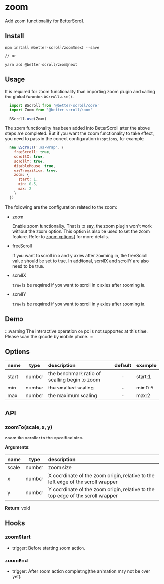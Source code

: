 # zoom

Add zoom functionality for BetterScroll.

## Install

```shell
npm install @better-scroll/zoom@next --save

// or

yarn add @better-scroll/zoom@next
```

## Usage

It is required for zoom functionality than importing zoom plugin and calling the global function `BScroll.use()`.

```js
  import BScroll from '@better-scroll/core'
  import Zoom from '@better-scroll/zoom'

  BScroll.use(Zoom)
```

The zoom functionality has been added into BetterScroll after the above steps are completed. But if you want the zoom functionality to take effect, you need to pass in the correct configuration in `options`, for example:

```js
  new BScroll('.bs-wrap', {
    freeScroll: true,
    scrollX: true,
    scrollY: true,
    disableMouse: true,
    useTransition: true,
    zoom: {
      start: 1,
      min: 0.5,
      max: 2
    }
  })
```

The following are the configuration related to the zoom:

- zoom

  Enable zoom functionality. That is to say, the zoom plugin won't work without the zoom option. This option is also be used to set the zoom feature. Refer to [zoom options](./zoom.html#zoom-options)] for more details.

- freeScroll

  If you want to scroll in x and y axies after zooming in, the freeScroll value should be set to true. In addtional, scrollX and scrollY are also need to be true.

- scrollX

  `true` is be required if you want to scroll in x axies after zooming in.

- scrollY

  `true` is be required if you want to scroll in y axies after zooming in.

## Demo

  :::warning
  The interactive operation on pc is not supported at this time. Please scan the qrcode by mobile phone.
  :::

  <demo qrcode-url="zoom/default">
    <template slot="code-template">
      <<< @/examples/vue/components/zoom/default.vue?template
    </template>
    <template slot="code-script">
      <<< @/examples/vue/components/zoom/default.vue?script
    </template>
    <template slot="code-style">
      <<< @/examples/vue/components/zoom/default.vue?style
    </template>
    <zoom-default slot="demo"></zoom-default>
  </demo>

## Options

|name|type|description|default|example|
|----------|:-----:|:-----------|:--------:|:-------|
|start|number|the benchmark ratio of scalling begin to zoom|-|start:1|
|min|number|the smallest scaling|-|min:0.5|
|max|number|the maximum scaling|-|max:2|

## API

### zoomTo(scale, x, y)

zoom the scroller to the specified size.

**Arguments**:

|name|type|description|
|----------|:-----:|:-----------|
|scale|number|zoom size|
|x|number|X coordinate of the zoom origin, relative to the left edge of the scroll wrapper|
|y|number|Y coordinate of the zoom origin, relative to the top edge of the scroll wrapper|

**Return**: void

## Hooks

### zoomStart

- trigger: Before starting zoom action.

### zoomEnd

- trigger: After zoom action completing(the animation may not be over yet).

